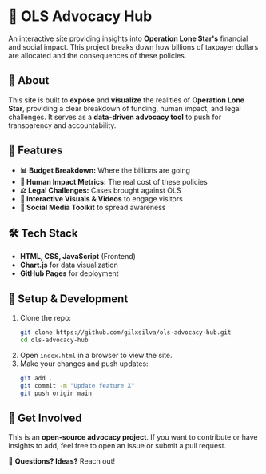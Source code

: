 # 🏡 OLS Advocacy Hub

An interactive site providing insights into **Operation Lone Star's** financial and social impact. This project breaks down how billions of taxpayer dollars are allocated and the consequences of these policies.

## 📌 About  
This site is built to **expose** and **visualize** the realities of **Operation Lone Star**, providing a clear breakdown of funding, human impact, and legal challenges. It serves as a **data-driven advocacy tool** to push for transparency and accountability.

## 🚀 Features
- **📊 Budget Breakdown:** Where the billions are going  
- **👥 Human Impact Metrics:** The real cost of these policies  
- **⚖️ Legal Challenges:** Cases brought against OLS  
- **🎥 Interactive Visuals & Videos** to engage visitors  
- **📣 Social Media Toolkit** to spread awareness  

## 🛠️ Tech Stack  
- **HTML, CSS, JavaScript** (Frontend)  
- **Chart.js** for data visualization  
- **GitHub Pages** for deployment  

## 🔧 Setup & Development  
1. Clone the repo:  
   ```bash
   git clone https://github.com/gilxsilva/ols-advocacy-hub.git
   cd ols-advocacy-hub
   ```
2. Open `index.html` in a browser to view the site.  
3. Make your changes and push updates:  
   ```bash
   git add .
   git commit -m "Update feature X"
   git push origin main
   ```

## 📢 Get Involved  
This is an **open-source advocacy project**. If you want to contribute or have insights to add, feel free to open an issue or submit a pull request.  

📩 **Questions? Ideas?** Reach out!  
